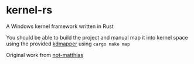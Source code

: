 # kernel-rs
A Windows kernel framework written in Rust

You should be able to build the project and manual map it into kernel space using the provided [kdmapper](https://github.com/TheCruZ/kdmapper-1803-20H2) using `cargo make map`

Original work from [not-matthias](https://github.com/not-matthias/kernel-driver-with-rust)

